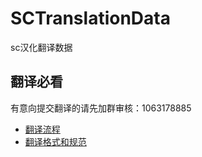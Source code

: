 # SCTranslationData
sc汉化翻译数据

## 翻译必看

有意向提交翻译的请先加群审核：1063178885

- [翻译流程](https://md.danmu9.com/ShinyGroup/SCTranslationData/翻译流程.md)
- [翻译格式和规范](https://md.danmu9.com/ShinyGroup/SCTranslationData/翻译格式和规范.md)

